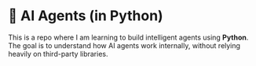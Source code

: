 # 🤖 AI Agents (in Python)

This is a repo where I am learning to build intelligent agents using **Python**. The goal is to understand how AI agents work internally, without relying heavily on third-party libraries.
